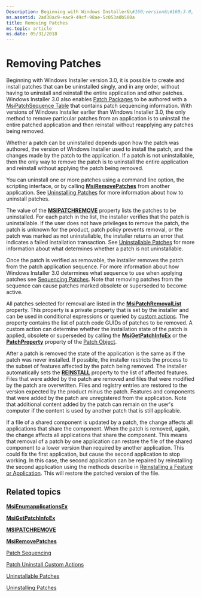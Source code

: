 ```yaml
---
Description: Beginning with Windows Installer&\#160;version&\#160;3.0, it is possible to create and install patches that can be uninstalled singly, and in any order, without having to uninstall and reinstall the entire application and other patches.
ms.assetid: 2ad30ac9-eac9-49cf-98ae-5c053a0b500a
title: Removing Patches
ms.topic: article
ms.date: 05/31/2018
---
```


# Removing Patches

Beginning with Windows Installer version 3.0, it is possible to create and install patches that can be uninstalled singly, and in any order, without having to uninstall and reinstall the entire application and other patches. Windows Installer 3.0 also enables [Patch Packages](patch-packages.md) to be authored with a [MsiPatchSequence Table](msipatchsequence-table.md) that contains patch sequencing information. With versions of Windows Installer earlier than Windows Installer 3.0, the only method to remove particular patches from an application is to uninstall the entire patched application and then reinstall without reapplying any patches being removed.

Whether a patch can be uninstalled depends upon how the patch was authored, the version of Windows Installer used to install the patch, and the changes made by the patch to the application. If a patch is not uninstallable, then the only way to remove the patch is to uninstall the entire application and reinstall without applying the patch being removed.

You can uninstall one or more patches using a command line option, the scripting interface, or by calling [**MsiRemovePatches**](/windows/desktop/api/Msi/nf-msi-msiremovepatchesa) from another application. See [Uninstalling Patches](uninstalling-patches.md) for more information about how to uninstall patches.

The value of the [**MSIPATCHREMOVE**](msipatchremove.md) property lists the patches to be uninstalled. For each patch in the list, the installer verifies that the patch is uninstallable. If the user does not have privileges to remove the patch, the patch is unknown for the product, patch policy prevents removal, or the patch was marked as not uninstallable, the installer returns an error that indicates a failed installation transaction. See [Uninstallable Patches](uninstallable-patches.md) for more information about what determines whether a patch is not uninstallable.

Once the patch is verified as removable, the installer removes the patch from the patch application sequence. For more information about how Windows Installer 3.0 determines what sequence to use when applying patches see [Sequencing Patches](sequencing-patches.md). Note that removing patches from the sequence can cause patches marked obsolete or superseded to become active.

All patches selected for removal are listed in the [**MsiPatchRemovalList**](msipatchremovallist.md) property. This property is a private property that is set by the installer and can be used in conditional expressions or queried by [custom actions](custom-actions.md). The property contains the list of patch code GUIDs of patches to be removed. A custom action can determine whether the installation state of the patch is applied, obsolete or superseded by calling the [**MsiGetPatchInfoEx**](/windows/desktop/api/Msi/nf-msi-msigetpatchinfoexa) or the [**PatchProperty**](patch-patchproperty.md) property of the [Patch Object](patch-object.md).

After a patch is removed the state of the application is the same as if the patch was never installed. If possible, the installer restricts the process to the subset of features affected by the patch being removed. The installer automatically sets the [**REINSTALL**](reinstall.md) property to the list of affected features. Files that were added by the patch are removed and files that were modified by the patch are overwritten. Files and registry entries are restored to the version expected by the product minus the patch. Features and components that were added by the patch are unregistered from the application. Note that additional content added by the patch can remain on the user's computer if the content is used by another patch that is still applicable.

If a file of a shared component is updated by a patch, the change affects all applications that share the component. When the patch is removed, again, the change affects all applications that share the component. This means that removal of a patch by one application can restore the file of the shared component to a lower version than required by another application. This could fix the first application, but cause the second application to stop working. In this case, the second application can be repaired by reinstalling the second application using the methods describe in [Reinstalling a Feature or Application](reinstalling-a-feature-or-application.md). This will restore the patched version of the file.

## Related topics

<dl> <dt>

[**MsiEnumapplicationsEx**](/windows/desktop/api/Msi/nf-msi-msienumproductsexa)
</dt> <dt>

[**MsiGetPatchInfoEx**](/windows/desktop/api/Msi/nf-msi-msigetpatchinfoexa)
</dt> <dt>

[**MSIPATCHREMOVE**](msipatchremove.md)
</dt> <dt>

[**MsiRemovePatches**](/windows/desktop/api/Msi/nf-msi-msiremovepatchesa)
</dt> <dt>

[Patch Sequencing](sequencing-patches.md)
</dt> <dt>

[Patch Uninstall Custom Actions](patch-uninstall-custom-actions.md)
</dt> <dt>

[Uninstallable Patches](uninstallable-patches.md)
</dt> <dt>

[Uninstalling Patches](uninstalling-patches.md)
</dt> </dl>

 

 



